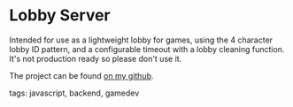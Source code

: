 # Lobby Server

Intended for use as a lightweight lobby for games, using the 4 character lobby ID pattern, and a configurable timeout with a lobby cleaning function. It's not production ready so please don't use it.

The project can be found [on my github](https://github.com/Bloodyaugust/lobby-server).

tags: javascript, backend, gamedev
